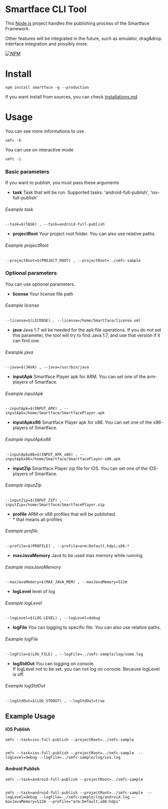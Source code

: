 # Smartface CLI Tool

This [Node.js](https://nodejs.org/) project handles the publishing process of the Smartface Framework.

Other features will be integrated in the future, such as emulator, drag&drop interface integration and possibly more.

[![NPM](https://nodei.co/npm/smartface.png)](https://nodei.co/npm/smartface/)

# Install
    npm install smartface -g --production
    
If you want install from sources, you can check [installations.md](https://github.com/SmartfaceIO/smfc/blob/master/installations.md)

# Usage
You can see more informations to use.

    smfc -h

You can use on interactive mode

    smfc -i
    
### Basic parameters
If you want to publish, you must pass these arguments
- <b>task</b>
  Task that will be run. Supported tasks: 'android-full-publish', 'ios-full-publish'

###### Example task
    --task=$(TASK) , --task=android-full-publish
    
- <b>projectRoot</b>
  Your project root folder. You can also use relative paths.

###### Example projectRoot
    --projectRoot=$(PROJECT_ROOT) , --projectRoot=../smfc-sample
    
### Optional parameters
You can use optional parameters.
- <b>license</b>
   Your license file path

###### Example license
    --license=$(LICENSE) , --license=/home/Smartface/license.xml
  
- <b>java</b>
   Java 1.7 wil be needed for the apk file operations. If you do not set this parameter, the tool will try to find Java 1.7, and use that version if it can find one.

###### Example java
    --java=$(JAVA) , --java=/usr/bin/java
  
- <b>inputApk</b>
   Smartface Player apk for ARM. You can set one of the arm-players of Smartface.

###### Example inputApk  
    --inputApk=$(INPUT_APK) , --inputApk=/home/Smartface/SmartfacePlayer.apk
 
 - <b>inputApkx86</b>
   Smartface Player apk for x86. You can set one of the x86-players of Smartface.

###### Example inputApkx86 
    --inputApkx86=$(INPUT_APK_x86) , --inputApkx86=/home/Smartface/SmartfacePlayer-x86.apk
 
 - <b>inputZip</b>
   Smartface Player zip file for iOS. You can set one of the iOS-players of Smartface.

###### Example inputZip 
    --inputZip=$(INPUT_ZIP) , --inputZip=/home/Smartface/SmartfacePlayer.zip

- <b>profile</b>
   ARM or x86 profiles that will be published. </br>
   \* that means all profiles

###### Example profile
    --profile=$(PROFILE) , --profile=arm:Default,hdpi;x86:*
     
- <b>maxJavaMemory</b>
  Java to be used max memory while running.

###### Example maxJavaMemory
    --maxJavaMemory=$(MAX_JAVA_MEM) , --maxJavaMemory=512m
       
- <b>logLevel</b>
  level of log

###### Example logLevel 
    --logLevel=$(LOG_LEVEL) , --logLevel=debug
         
- <b>logFile</b>
  You can logging to specific file. You can also use relative paths.

###### Example logFile
    --logFile=$(LOG_FILE) , --logFile=../smfc-sample/log/some.log
  
- <b>logStdOut</b>
  You can logging on console. </br>
  If logLevel not to be set. you can not log on console. Because logLevel is off.

###### Example logStdOut
    --logStdOut=$(LOG_STDOUT) , --logStdOut=true

## Example Usage

#### iOS Publish

    smfc --task=ios-full-publish --projectRoot=../smfc-sample


    smfc --task=ios-full-publish --projectRoot=../smfc-sample  --logLevel=debug --logFile=../smfc-sample/log/ios.log 

#### Android Publish

    smfc --task=android-full-publish --projectRoot=../smfc-sample 


    smfc --task=android-full-publish --projectRoot=../smfc-sample  --logLevel=debug --logFile=../smfc-sample/log/android.log --maxJavaMemory=512m --profile="arm:Default;x86:hdpi"
